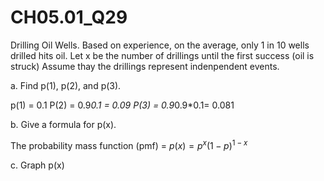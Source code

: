 # CH05.01_Q29 #

Drilling Oil Wells.
Based on experience, on the average, only 1 in 10 wells drilled hits oil.
Let x be the number of drillings until the first success (oil is struck) 
Assume thay the drillings represent indenpendent events.

a. Find p(1), p(2), and p(3).

p(1) = 0.1
P(2) = 0.9*0.1 = 0.09
P(3) = 0.9*0.9*0.1= 0.081

b. Give a formula for p(x).

The probability mass function (pmf) = $p(x) = p^x (1 - p)^{1 - x}$



c. Graph p(x)






